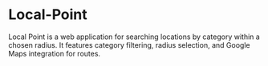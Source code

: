 # Local-Point
Local Point is a web application for searching locations by category within a chosen radius. It features category filtering, radius selection, and Google Maps integration for routes.
